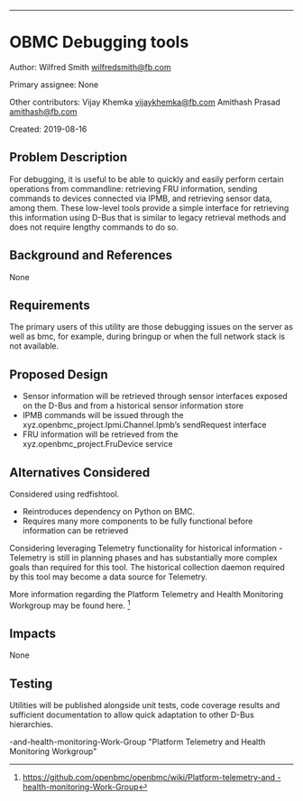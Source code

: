 ----
# OBMC Debugging tools

Author:
  Wilfred Smith <wilfredsmith@fb.com> <wilfredsmith>

Primary assignee:
 None

Other contributors:
  Vijay Khemka <vijaykhemka@fb.com> <vijay>
   Amithash Prasad <amithash@fb.com> <amithash>

Created:
  2019-08-16

## Problem Description
For debugging, it is useful to be able to quickly and easily perform
certain operations from commandline: retrieving FRU information, sending
commands to devices connected via IPMB, and retrieving sensor data,
among them. These low-level tools provide a simple interface for
retrieving this information using D-Bus that is similar to legacy
retrieval methods and does not require lengthy commands to do so.

## Background and References
None
## Requirements
The primary users of this utility are those debugging issues on the
server as well as bmc, for example, during bringup or when the
full network stack is not available.

## Proposed Design
- Sensor information will be retrieved through sensor interfaces exposed
  on the D-Bus and from a historical sensor information store
- IPMB commands will be issued through the
  xyz.openbmc_project.Ipmi.Channel.Ipmb’s sendRequest interface
- FRU information will be retrieved from the
  xyz.openbmc_project.FruDevice service

## Alternatives Considered
Considered using redfishtool.
- Reintroduces dependency on Python on BMC.
- Requires many more components to be fully functional before information
  can be retrieved

Considering leveraging Telemetry functionality for historical information
-Telemetry is still in planning phases and has substantially more complex
 goals than required for this tool. The historical collection daemon
 required by this tool may become a data source for Telemetry.

More information regarding the Platform Telemetry and Health Monitoring
Workgroup may be found here. [^1]

## Impacts
None

## Testing
Utilities will be published alongside unit tests, code coverage results
and sufficient documentation to allow quick adaptation to other D-Bus
hierarchies.

[^1]:	[https://github.com/openbmc/openbmc/wiki/Platform-telemetry-and
                 -health-monitoring-Work-Group][1]

[1]:	https://github.com/openbmc/openbmc/wiki/Platform-telemetry
                -and-health-monitoring-Work-Group "Platform Telemetry
                and Health Monitoring Workgroup"
